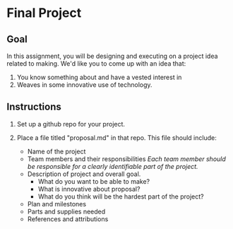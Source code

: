 

# Final Project

## Goal

In this assignment, you will be designing and executing on a project idea related to making. We'd like you to come up with an idea that: 

1. You know something about and have a vested interest in 
2. Weaves in some innovative use of technology.


## Instructions

1. Set up a github repo for your project.

2. Place a file titled "proposal.md" in that repo. This file should include:

	* Name of the project
	* Team members and their responsibilities
		*Each team member should be responsible for a clearly identifiable part of the project.*
	* Description of project and overall goal.
		- What do you want to be able to make?
        - What is innovative about proposal?
        - What do you think will be the hardest part of the project?
    * Plan and milestones
    * Parts and supplies needed
    * References and attributions